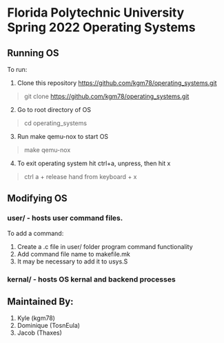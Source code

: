 # Florida Polytechnic University Spring 2022 Operating Systems
## Running OS
To run: 
1. Clone this repository https://github.com/kgm78/operating_systems.git
> git clone https://github.com/kgm78/operating_systems.git
2. Go to root directory of OS
> cd operating_systems
3. Run make qemu-nox to start OS
> make qemu-nox
4. To exit operating system hit ctrl+a, unpress, then hit x
> ctrl a + release hand from keyboard + x

## Modifying OS
### user/ - hosts user command files.
To add a command: 
1. Create a .c file in user/ folder program command functionality
2. Add command file name to makefile.mk 
3. It may be necessary to add it to usys.S

### kernal/ - hosts OS kernal and backend processes

## Maintained By:
1. Kyle (kgm78)
2. Dominique (TosnEula)
3. Jacob (Thaxes)
